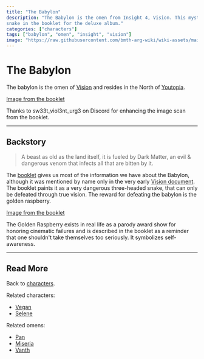 ```yaml
---
title: "The Babylon"
description: "The Babylon is the omen from Insight 4, Vision. This mysterious insight was finally revealed to be a three-headed 
snake in the booklet for the deluxe album."
categories: ["characters"]
tags: ["babylon", "omen", "insight", "vision"]
image: "https://raw.githubusercontent.com/bmth-arg-wiki/wiki-assets/main/characters/babylon/babylon-300x300.jpg"
---
```


# The Babylon

The babylon is the omen of [Vision](../lore/insight4-vision) and resides in the North of [Youtopia](../lore/youtopia).

[Image from the booklet](https://raw.githubusercontent.com/bmth-arg-wiki/wiki-assets/main/characters/babylon/babylon.png)

Thanks to sw33t_viol3nt_urg3 on Discord for enhancing the image scan from the booklet.

***

## Backstory

> A beast as old as the land itself, it is fueled by Dark Matter, an evil & dangerous venom 
> that infects all that are bitten by it.

The [booklet](../lore/booklet) gives us most of the information we have about the Babylon, although 
it was mentioned by name only in the very early [Vision document](../lore/insight4-vision). The booklet 
paints it as a very dangerous three-headed snake, that can only be defeated through true vision. 
The reward for defeating the babylon is the golden raspberry.

[Image from the booklet](https://raw.githubusercontent.com/bmth-arg-wiki/wiki-assets/main/characters/babylon/golden_raspberry.jpg)

The Golden Raspberry exists in real life as a parody award show for honoring cinematic failures and is described in the 
booklet as a reminder that one shouldn't take themselves too seriously. It symbolizes self-awareness.

***

## Read More

Back to [characters](characters). 

Related characters:

- [Vegan](vegan)
- [Selene](selene)

Related omens:

- [Pan](pan)
- [Miseria](miseria)
- [Vanth](vanth)